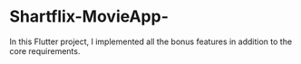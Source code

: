 # Shartflix-MovieApp-

In this Flutter project, I implemented all the bonus features in addition to the core requirements.

